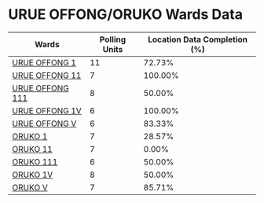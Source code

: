 
# URUE OFFONG/ORUKO Wards Data

| Wards | Polling Units | Location Data Completion (%) |
| ---- | ----- | ------- |
| [URUE OFFONG 1](./wards/719-urue-offong-1) | 11 | 72.73% |
| [URUE OFFONG 11](./wards/720-urue-offong-11) | 7 | 100.00% |
| [URUE OFFONG 111](./wards/721-urue-offong-111) | 8 | 50.00% |
| [URUE OFFONG 1V](./wards/722-urue-offong-1v) | 6 | 100.00% |
| [URUE OFFONG V](./wards/723-urue-offong-v) | 6 | 83.33% |
| [ORUKO 1](./wards/724-oruko-1) | 7 | 28.57% |
| [ORUKO 11](./wards/725-oruko-11) | 7 | 0.00% |
| [ORUKO 111](./wards/726-oruko-111) | 6 | 50.00% |
| [ORUKO 1V](./wards/727-oruko-1v) | 8 | 50.00% |
| [ORUKO V](./wards/728-oruko-v) | 7 | 85.71% |




